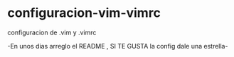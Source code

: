 # configuracion-vim-vimrc
configuracion de .vim y .vimrc


-En unos dias arreglo el README , SI TE GUSTA la config dale una estrella-
